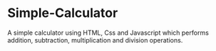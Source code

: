 # Simple-Calculator
A simple calculator using HTML, Css and Javascript which performs addition, subtraction, multiplication and division operations.

